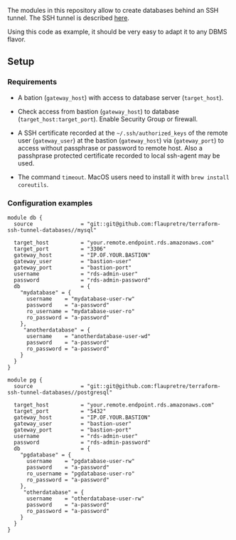 
The modules in this repository allow to create databases behind an SSH tunnel. The SSH tunnel is described [here](https://github.com/flaupretre/terraform-ssh-tunnel).

Using this code as example, it should be very easy to adapt it to any DBMS flavor.

## Setup

### Requirements

- A bation (`gateway_host`) with access to database server (`target_host`).

- Check access from bastion (`gateway_host`) to database (`target_host:target_port`). Enable Security Group or firewall.

- A SSH certificate recorded at the `~/.ssh/authorized_keys` of the remote user (`gateway_user`) at the bastion (`gateway_host`) via (`gateway_port`) to access without passphrase or password to remote host.  Also a passhprase protected certificate recorded to local ssh-agent may be used.

- The command `timeout`. MacOS users need to install it with `brew install coreutils`.

### Configuration examples

```
module db {
  source               = "git::git@github.com:flaupretre/terraform-ssh-tunnel-databases//mysql"

  target_host          = "your.remote.endpoint.rds.amazonaws.com"
  target_port          = "3306"
  gateway_host         = "IP.OF.YOUR.BASTION"
  gateway_user         = "bastion-user"
  gateway_port         = "bastion-port"
  username             = "rds-admin-user"
  password             = "rds-admin-password"
  db                   = {
    "mydatabase" = {
      username    = "mydatabase-user-rw"
      password    = "a-password"
      ro_username = "mydatabase-user-ro"
      ro_password = "a-password"
    },
     "anotherdatabase" = {
      username    = "anotherdatabase-user-wd"
      password    = "a-password"
      ro_password = "a-password"
    }
  }
}
```

```
module pg {
  source               = "git::git@github.com:flaupretre/terraform-ssh-tunnel-databases//postgresql"

  target_host          = "your.remote.endpoint.rds.amazonaws.com"
  target_port          = "5432"
  gateway_host         = "IP.OF.YOUR.BASTION"
  gateway_user         = "bastion-user"
  gateway_port         = "bastion-port"
  username             = "rds-admin-user"
  password             = "rds-admin-password"
  db                   = {
    "pgdatabase" = {
      username    = "pgdatabase-user-rw"
      password    = "a-password"
      ro_username = "pgdatabase-user-ro"
      ro_password = "a-password"
    },
     "otherdatabase" = {
      username    = "otherdatabase-user-rw"
      password    = "a-password"
      ro_password = "a-password"
    }
  }
}
```
